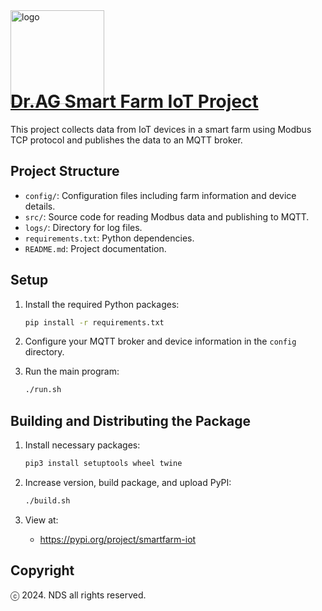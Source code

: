 
<img src="https://data.doctor-ag.com/static/assets/images/brand/drag-logo.png" alt="logo" width="150" height="150" style="margin-bottom: -60px;">

[//]: # (![LOGO]&#40;./drag-logo.png&#41;)

# [Dr.AG Smart Farm IoT Project](http://www.doctor-ag.com/)

This project collects data from IoT devices in a smart farm using Modbus TCP protocol and publishes the data to an MQTT broker.

## Project Structure

- `config/`: Configuration files including farm information and device details.
- `src/`: Source code for reading Modbus data and publishing to MQTT.
- `logs/`: Directory for log files.
- `requirements.txt`: Python dependencies.
- `README.md`: Project documentation.

## Setup

1. Install the required Python packages:
    ```bash
    pip install -r requirements.txt
    ```

2. Configure your MQTT broker and device information in the `config` directory.

3. Run the main program:
    ```bash
    ./run.sh
    ```
   
## Building and Distributing the Package

1. Install necessary packages:
    ```bash
    pip3 install setuptools wheel twine
    ```
   
2. Increase version, build package, and upload PyPI:
    ```bash
    ./build.sh
    ```
   
3. View at:
   - https://pypi.org/project/smartfarm-iot
   
## Copyright

ⓒ 2024. NDS all rights reserved.

